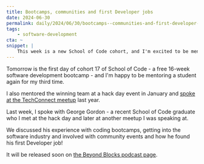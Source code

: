 ```yaml
---
title: Bootcamps, communities and first Developer jobs
date: 2024-06-30
permalink: daily/2024/06/30/bootcamps--communities-and-first-developer-jobs
tags:
    - software-development
cta: ~
snippet: |
    This week is a new School of Code cohort, and I'm excited to be mentoring again.
---
```


Tomorrow is the first day of cohort 17 of School of Code - a free 16-week software development bootcamp - and I'm happy to be mentoring a student again for my third time.

I also mentored the winning team at a hack day event in January and [spoke at the TechConnect meetup][0] last year.

Last week, I spoke with George Gordon - a recent School of Code graduate who I met at the hack day and later at another meetup I was speaking at.

We discussed his experience with coding bootcamps, getting into the software industry and involved with community events and how he found his first Developer job!

It will be released soon on [the Beyond Blocks podcast page][1].

[0]: {{site.url}}/presentations/communities-contribution
[1]: {{site.url}}/podcast
